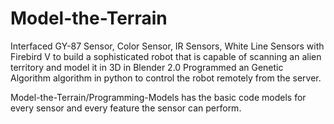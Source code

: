 # Model-the-Terrain
Interfaced GY-87 Sensor, Color Sensor, IR Sensors, White Line Sensors with Firebird V to build a sophisticated robot that is capable of scanning an alien territory and model it in 3D in Blender 2.0  Programmed an Genetic Algorithm algorithm in python to control the robot remotely from the server.

Model-the-Terrain/Programming-Models has the basic code models for every sensor and every feature the sensor can perform.
